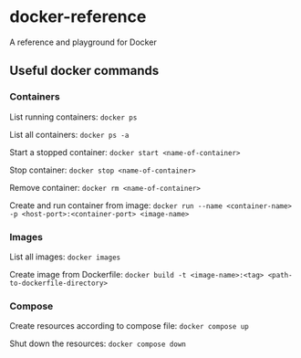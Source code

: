 # docker-reference
A reference and playground for Docker

## Useful docker commands

### Containers
List running containers: `docker ps`

List all containers: `docker ps -a`

Start a stopped container: `docker start <name-of-container>`

Stop container: `docker stop <name-of-container>`

Remove container: `docker rm <name-of-container>`

Create and run container from image: `docker run --name <container-name> -p <host-port>:<container-port> <image-name>`

### Images
List all images: `docker images`

Create image from Dockerfile: `docker build -t <image-name>:<tag> <path-to-dockerfile-directory>`

### Compose

Create resources according to compose file: `docker compose up`

Shut down the resources: `docker compose down`